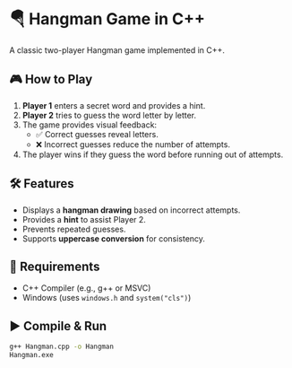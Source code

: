 # 🪂 Hangman Game in C++

A classic two-player Hangman game implemented in C++.

## 🎮 How to Play
1. **Player 1** enters a secret word and provides a hint.
2. **Player 2** tries to guess the word letter by letter.
3. The game provides visual feedback:
   - ✅ Correct guesses reveal letters.
   - ❌ Incorrect guesses reduce the number of attempts.
4. The player wins if they guess the word before running out of attempts.

## 🛠 Features
- Displays a **hangman drawing** based on incorrect attempts.
- Provides a **hint** to assist Player 2.
- Prevents repeated guesses.
- Supports **uppercase conversion** for consistency.

## 📌 Requirements
- C++ Compiler (e.g., g++ or MSVC)
- Windows (uses `windows.h` and `system("cls")`)

## ▶️ Compile & Run
```bash
g++ Hangman.cpp -o Hangman
Hangman.exe
